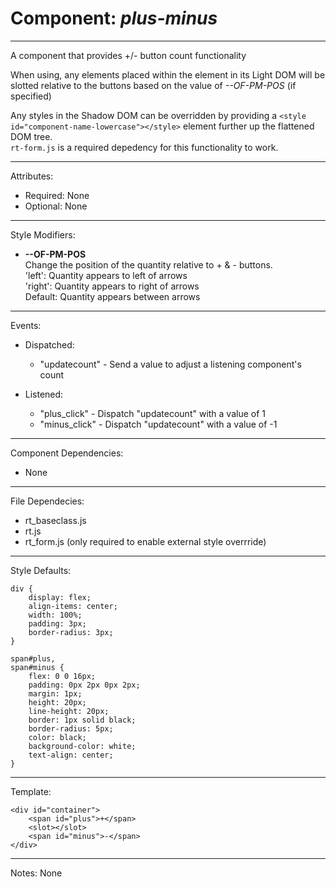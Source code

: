 # Component: _plus-minus_ #
---
A component that provides +/- button count functionality

When using, any elements placed within the element in its Light DOM will be slotted relative to the buttons based on the value of *--OF-PM-POS* (if specified)

Any styles in the Shadow DOM can be overridden by providing a `<style id="component-name-lowercase"></style>` element further up the flattened DOM tree.  
`rt-form.js` is a required depedency for this functionality to work.

---

Attributes:
- Required: None
- Optional: None

---

Style Modifiers:
- **--OF-PM-POS**  
Change the position of the quantity relative to + & - buttons.  
'left': Quantity appears to left of arrows  
'right': Quantity appears to right of arrows  
Default: Quantity appears between arrows   

---

Events:
- Dispatched: 
    - "updatecount"
    \- Send a value to adjust a listening component's count

- Listened:
    - "plus_click"
       \- Dispatch "updatecount" with a value of 1
    - "minus_click"
        \- Dispatch "updatecount" with a value of -1

---

Component Dependencies:  
- None

---

File Dependecies:  
- rt_baseclass.js  
- rt.js  
- rt_form.js (only required to enable external style overrride)

---

Style Defaults:  

    div {
        display: flex;
        align-items: center;
        width: 100%;
        padding: 3px;
        border-radius: 3px;
    }

    span#plus,
    span#minus {
        flex: 0 0 16px;
        padding: 0px 2px 0px 2px;
        margin: 1px;
        height: 20px;
        line-height: 20px;
        border: 1px solid black;
        border-radius: 5px;
        color: black;
        background-color: white;
        text-align: center;
    }

---

Template:  

    <div id="container">
        <span id="plus">+</span>
        <slot></slot>
        <span id="minus">-</span>
    </div>


---

Notes: None